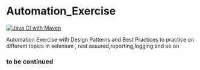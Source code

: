 # Automation_Exercise

[![Java CI with Maven](https://github.com/abdelnaby1/Automation_Exercise/actions/workflows/maven.yml/badge.svg)](https://github.com/abdelnaby1/Automation_Exercise/actions/workflows/maven.yml)

Automation Exercise with Design Patterns and Best Practices
to practice on different topics in selenium , rest assured,reporting,logging and so on
### to be continued
